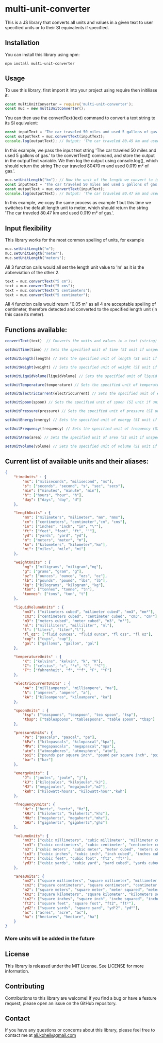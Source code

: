 # multi-unit-converter
This is a JS library that converts all units and values in a given text to user specified units or to their SI equivalents if specified.

## Installation
You can install this library using npm:

```npm install multi-unit-converter```

## Usage
To use this library, first import it into your project using require then initiliase it:

```js
const multiUnitConverter = require('multi-unit-converter');
const muc = new multiUnitConverter();
```

You can then use the convertText(text) command to convert a text string to its SI equivalent:

```js
const inputText = 'The car traveled 50 miles and used 5 gallons of gas.';
const outputText = muc.convertText(inputText);
console.log(outputText); // Output: 'The car traveled 80.45 km and used 0.019 m³ of gas.'
```
In this example, we pass the input text string 'The car traveled 50 miles and used 5 gallons of gas.' to the convertText() command, and store the output in the outputText variable. We then log the output using console.log(), which should return the string The car traveled 80470 m and used 0.019 m³ of gas.'.


```js
muc.setUnitLength("km"); // Now the unit of the length we convert to is meter (m) not kilemeter (km)
const inputText = 'The car traveled 50 miles and used 5 gallons of gas.';
const outputText = muc.convertText(inputText);
console.log(outputText); // Output: 'The car traveled 80.47 km and used 0.019 m³ of gas.'
```

In this example, we copy the same process as example 1 but this time we switches the default length unit to meter, which should return the string 'The car traveled 80.47 km and used 0.019 m³ of gas.'.

## Input flexibility 

This library works for the most common spelling of units, for example

```js
muc.setUnitLength("m");
muc.setUnitLength("meter");
muc.setUnitLength("meters");
```

All 3 function calls would all set the length unit value to 'm' as it is the abbreviation of the other 2.

```js
text = muc.convertText("5 cm");
text = muc.convertText("5 cms");
text = muc.convertText("5 centimeters");
text = muc.convertText("5 centimeter");
```

All 4 function calls would return "0.05 m" as all 4 are acceptable spelling of centimeter, therefore detected and converted to the specified length unit (in this case its meter).

## Functions available:
```js
convertText(text)  // Converts the units and values in a text (string) to specified units

setUnitTime(time) // Sets the specified unit of time (SI unit if unspecified) 

setUnitLength(length) // Sets the specified unit of length (SI unit if unspecified) 

setUnitWeight(weight) // Sets the specified unit of weight (SI unit if unspecified) 

setUnitLiquidVolume(liquidVolume) // Sets the specified unit of liquid volume (SI unit if unspecified) 

setUnitTemperature(temperature) // Sets the specified unit of temperature (SI unit if unspecified) 

setUnitElectricCurrent(electricCurrent) // Sets the specified unit of electric current (SI unit if unspecified) 

setUnitSpoon(spoon) // Sets the specified unit of spoon (SI unit if unspecified) 

setUnitPressure(pressure) // Sets the specified unit of pressure (SI unit if unspecified) 

setUnitEnergy(energy) // Sets the specified unit of energy (SI unit if unspecified) 

setUnitFrequency(frequency) // Sets the specified unit of frequency (SI unit if unspecified)

setUnitArea(area) // Sets the specified unit of area (SI unit if unspecified) 

setUnitVolume(volume) // Sets the specified unit of volume (SI unit if unspecified) 
```

## Current list of available units and their aliases:
```json
{
    "timeUnits" : {
        "ms": ["miliseconds", "milisecond", "ms"],
        "s": ["seconds", "second", "s", "sec", "secs"],
        "min": ["minutes", "minute", "min"],
        "h": ["hours", "hour", "h"],
        "day": ["days", "day", "d"]
    },

    "lengthUnits" : {
        "mm": ["milimeters", "milimeter", "mm", "mms"],
        "cm": ["centimeters", "centimeter","cm", "cms"],
        "in": ["inches", "inch", "in", "\""],
        "ft": ["feet", "foot", "ft", "'"],
        "yd": ["yards", "yard", "yd"],
        "m": ["meters", "meter", "m"],
        "km": ["kilometers", "kilometer","km"],
        "mi": ["miles", "mile", "mi"]
    },

    "weightUnits" : {
        "mg": ["miligrams", "miligram","mg"],
        "g": ["grams", "gram", "g"],
        "oz": ["ounces", "ounce", "ozs", "oz"],
        "lb": ["pounds", "pound", "lbs", "lb"],
        "kg": ["kilograms", "kilogram", "kg"],
        "ton": ["tonnes", "tonne", "tn"], 
        "tonnes": ["tons", "ton", "t"]
    },

    "liquidVolumeUnits" : {
        "mm3": ["milimeters cubed", "milimeter cubed", "mm3", "mm³"],
        "cm3": ["centimeters cubed", "centimeter cubed", "cm3", "cm³"],
        "m3": ["meters cubed", "meter cubed", "m3", "m³"],
        "ml": ["milliliters", "milliliter", "ml"],
        "l": ["liters", "liter","l"],
        "fl_oz": ["fluid ounces", "fluid ounce", "fl ozs", "fl oz"],
        "cup": ["cups", "cup"],
        "gal": ["gallons", "gallon", "gal"]
    },

    "temperatureUnits" : {
        "K": ["kelvins", "kelvin", "k", "K"],
        "C": ["celsius", "c", "°c", "C", "°C"],
        "F": ["fahrenheit", "f", "°f", "F", "°F"]
    },

    "electricCurrentUnits" : {
        "mA": ["milliamperes", "milliampere", "ma"],
        "A": ["amperes", "ampere", "a"],
        "kA": ["kiloamperes", "kiloampere", "ka"]
    },

    "spoonUnits" : {
        "tsp": ["teaspoons", "teaspoon", "tea spoon", "tsp"],
        "tbsp": ["tablespoons", "tablespoons", "table spoon", "tbsp"]
    },

    "pressureUnits": {
        "Pa": ["pascals", "pascal", "pa"],
        "kPa": ["kilopascals", "kilopascal","kpa"],
        "MPa": ["megapascals", "megapascal","mpa"],
        "atm": ["atmospheres", "atmosphere", "atm"],
        "psi": ["pounds per square inch", "pound per square inch", "psi"],
        "bar": ["bar"]
    },

    "energyUnits": {
        "J": ["joules", "joule", "j"],
        "kJ": ["kilojoules", "kilojoule","kJ"],
        "MJ": ["megajoules", "megajoule","mJ"],
        "kWh": ["kilowatt-hours", "kilowatt-hour","kwh"]
    },

    "frequencyUnits": {
        "Hz": ["hertz", "hertz", "Hz"],
        "kHz": ["kilohertz", "kilohertz","khz"],
        "MHz": ["megahertz", "megahertz","mhz"],
        "GHz": ["gigahertz", "gigahertz","ghz"]
    },

    "volumeUnits": {
        "mm3": ["cubic millimeters", "cubic millimeter", "millimeter cubed", "millimeters cubed","mm3", "mm³"],
        "cm3": ["cubic centimeters", "cubic centimeter", "centimeter cubed", "centimeters cubed", "cm3", "cm³"],
        "m3": ["cubic meters", "cubic meter", "meter cubed", "meters cubed", "m3", "m³"],
        "in3": ["cubic inches", "cubic inch", "inch cubed", "inches cubed", "in3", "in³"],
        "ft3": ["cubic feet", "cubic foot", "ft3", "ft³"],
        "yd3": ["cubic yards", "cubic yard", "yard cubed", "yards cubed", "yd3", "yd³"]
    },

    "areaUnits": {
        "mm2": ["square millimeters", "square millimeter", "millimeter squared", "millimeters squared", "mm2", "mm²"],
        "cm2": ["square centimeters", "square centimeter", "centimeter squared", "centimeters squared", "cm²", "cm²"],
        "m2": ["square meters", "square meter", "meter squared", "meters squared", "m2", "m²"],
        "km2": ["square kilometers", "square kilometer", "kilometers squared", "kilometerss squared", "km²", "km²"],
        "in2": ["square inches", "square inch", "inche squared", "inches squared", "in2", "in²"],
        "ft2": ["square feet", "square foot", "ft2", "ft²"],
        "yd2": ["square yards", "square yard", "yd²2", "yd²"],
        "ac": ["acres", "acre", "ac"],
        "ha": ["hectares", "hectare", "ha"]
    }
}
```
### More units will be added in the future

## License
This library is released under the MIT License. See LICENSE for more information.

## Contributing
Contributions to this library are welcome! If you find a bug or have a feature request, please open an issue on the GitHub repository.

## Contact
If you have any questions or concerns about this library, please feel free to contact me at ali.koheil@gmail.com